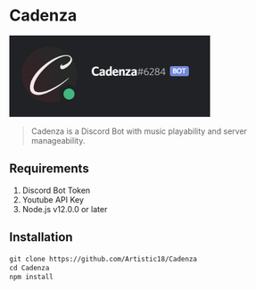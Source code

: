 # Cadenza

![Cadenza Logo](Logo.png)
> Cadenza is a Discord Bot with music playability and server manageability.

## Requirements
1. Discord Bot Token
2. Youtube API Key
3. Node.js v12.0.0 or later

## Installation
```
git clone https://github.com/Artistic18/Cadenza
cd Cadenza
npm install
```